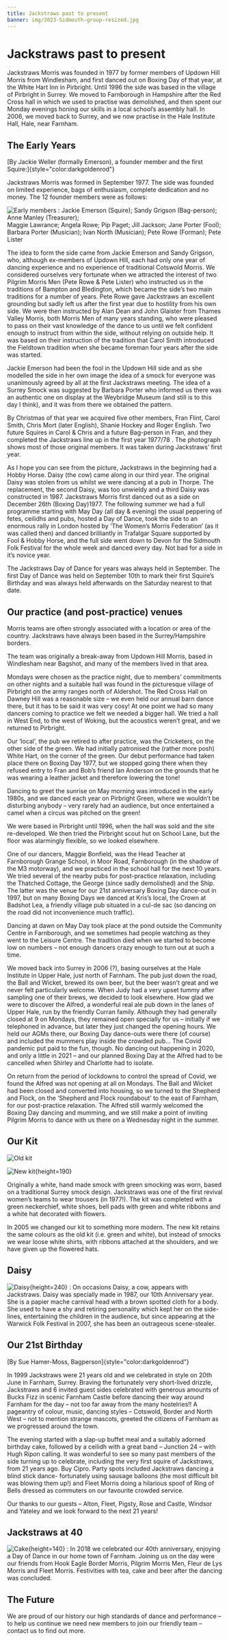 ```yaml
---
title: Jackstraws past to present
banner: img/2023-Sidmouth-group-resized.jpg
---
```

# Jackstraws past to present

Jackstraws Morris was founded in 1977 by former members of Updown Hill Morris from Windlesham, and first danced out on Boxing Day of that year, at the White Hart Inn in Pirbright. Until 1996 the side was based in the village of Pirbright in Surrey. We moved to Farnborough in Hampshire after the Red Cross hall in which we used to practise was demolished, and then spent our Monday evenings honing our skills in a local school’s assembly hall. In 2006, we moved back to Surrey, and we now practise in the Hale Institute Hall, Hale, near Farnham.

## The Early Years

\[By Jackie Weller (formally Emerson), a founder member and the first Squire:\]{style="color:darkgoldenrod"}

Jackstraws Morris was formed in September 1977. The side was founded on limited experience, bags of enthusiasm, complete dedication and no money. The 12 founder members were as follows:

![Early members](/img/earlystraws.gif#left) : Jackie Emerson (Squire); Sandy Grigson (Bag-person); Anne Manley (Treasurer);  
Maggie Lawrance; Angela Rowe; Pip Paget; Jill Jackson; Jane Porter (Fool);  
Barbara Porter (Musician); Ivan North (Musician); Pete Rowe (Forman); Pete Lister

The idea to form the side came from Jackie Emerson and Sandy Grigson, who, although ex-members of Updown Hill, each had only one year of dancing experience and no experience of traditional Cotswold Morris. We considered ourselves very fortunate when we attracted the interest of two Pilgrim Morris Men (Pete Rowe & Pete Lister) who instructed us in the traditions of Bampton and Bledington, which became the side’s two main traditions for a number of years. Pete Rowe gave Jackstraws an excellent grounding but sadly left us after the first year due to hostility from his own side. We were then instructed by Alan Dean and John Glaister from Thames Valley Morris, both Morris Men of many years standing, who were pleased to pass on their vast knowledge of the dance to us until we felt confident enough to instruct from within the side, without relying on outside help. It was based on their instruction of the tradition that Carol Smith introduced the Fieldtown tradition when she became foreman four years after the side was started.

Jackie Emerson had been the fool in the Updown Hill side and as she modelled the side in her own image the idea of a smock for everyone was unanimously agreed by all at the first Jackstraws meeting. The idea of a Surrey Smock was suggested by Barbara Porter who informed us there was an authentic one on display at the Weybridge Museum (and still is to this day I think), and it was from there we obtained the pattern.

By Christmas of that year we acquired five other members, Fran Flint, Carol Smith, Chris Mort (later English), Shanie Hockey and Roger English. Two future Squires in Carol & Chris and a future Bag-person in Fran, and they completed the Jackstraws line up in the first year 1977/78 . The photograph shows most of those original members. It was taken during Jackstraws’ first year.

As I hope you can see from the picture, Jackstraws in the beginning had a Hobby Horse. Daisy (the cow) came along in our third year. The original Daisy was stolen from us whilst we were dancing at a pub in Thorpe. The replacement, the second Daisy, was too unwieldy and a third Daisy was constructed in 1987. Jackstraws Morris first danced out as a side on December 26th (Boxing Day)1977. The following summer we had a full programme starting with May Day (all day & evening) the usual peppering of fetes, ceilidhs and pubs, hosted a Day of Dance, took the side to an enormous rally in London hosted by ‘The Women’s Morris Federation’ (as it was called then) and danced brilliantly in Trafalgar Square supported by Fool & Hobby Horse, and the full side went down to Devon for the Sidmouth Folk Festival for the whole week and danced every day. Not bad for a side in it’s novice year.

The Jackstraws Day of Dance for years was always held in September. The first Day of Dance was held on September 10th to mark their first Squire’s Birthday and was always held afterwards on the Saturday nearest to that date.

## Our practice (and post-practice) venues

Morris teams are often strongly associated with a location or area of the country. Jackstraws have always been based in the Surrey/Hampshire borders.

The team was originally a break-away from Updown Hill Morris, based in Windlesham near Bagshot, and many of the members lived in that area.

Mondays were chosen as the practice night, due to members’ commitments on other nights and a suitable hall was found in the picturesque village of Pirbright on the army ranges north of Aldershot. The Red Cross Hall on Dawney Hill was a reasonable size – we even held our annual barn dance there, but it has to be said it was very cosy! At one point we had so many dancers coming to practice we felt we needed a bigger hall. We tried a hall in West End, to the west of Woking, but the acoustics weren’t great, and we returned to Pirbright.

Our ‘local’, the pub we retired to after practice, was the Cricketers, on the other side of the green. We had initially patronised the (rather more posh) White Hart, on the corner of the green. Our debut performance had taken place there on Boxing Day 1977, but we stopped going there when they refused entry to Fran and Bob’s friend Ian Anderson on the grounds that he was wearing a leather jacket and therefore lowering the tone!

Dancing to greet the sunrise on May morning was introduced in the early 1980s, and we danced each year on Pirbright Green, where we wouldn’t be disturbing anybody – very rarely had an audience, but once entertained a camel when a circus was pitched on the green!

We were based in Pirbright until 1996, when the hall was sold and the site re-developed. We then tried the Pirbright scout hut on School Lane, but the floor was alarmingly flexible, so we looked elsewhere.

One of our dancers, Maggie Bonfield, was the Head Teacher at Farnborough Grange School, in Moor Road, Farnborough (in the shadow of the M3 motorway), and we practiced in the school hall for the next 10 years. We tried several of the nearby pubs for post-practice relaxation, including the Thatched Cottage, the George (since sadly demolished) and the Ship. The latter was the venue for our 21st anniversary Boxing Day dance-out in 1997, but on many Boxing Days we danced at Kris’s local, the Crown at Badshot Lea, a friendly village pub situated in a cul-de sac (so dancing on the road did not inconvenience much traffic).

Dancing at dawn on May Day took place at the pond outside the Community Centre in Farnborough, and we sometimes had people watching as they went to the Leisure Centre. The tradition died when we started to become low on numbers – not enough dancers crazy enough to turn out at such a time.

We moved back into Surrey in 2006 (?), basing ourselves at the Hale Institute in Upper Hale, just north of Farnham. The pub just down the road, the Ball and Wicket, brewed its own beer, but the beer wasn’t great and we never felt particularly welcome. When Judy had a very upset tummy after sampling one of their brews, we decided to look elsewhere. How glad we were to discover the Alfred, a wonderful real ale pub down in the lanes of Upper Hale, run by the friendly Curran family. Although they had generally closed at 9 on Mondays, they remained open specially for us – initially if we telephoned in advance, but later they just changed the opening hours. We held our AGMs there, our Boxing Day dance-outs were there (of course) and included the mummers play inside the crowded pub… The Covid pandemic put paid to the fun, though. No dancing out happening in 2020, and only a little in 2021 – and our planned Boxing Day at the Alfred had to be cancelled when Shirley and Charlotte had to isolate.

On return from the period of lockdowns to control the spread of Covid, we found the Alfred was not opening at all on Mondays. The Ball and Wicket had been closed and converted into housing, so we turned to the Shepherd and Flock, on the ‘Shepherd and Flock roundabout’ to the east of Farnham, for our post-practice relaxation. The Alfred still warmly welcomed the Boxing Day dancing and mumming, and we still make a point of inviting Pilgrim Morris to dance with us there on a Wednesday night in the summer.

## Our Kit

![Old kit](/img/oldkit.gif#left)

![New kit](/img/newkit.jpg#right){height=190}

Originally a white, hand made smock with green smocking was worn, based on a traditional Surrey smock design. Jackstraws was one of the first revival women’s teams to wear trousers (in 1977!). The kit was completed with a green neckerchief, white shoes, bell pads with green and white ribbons and a white hat decorated with flowers.

In 2005 we changed our kit to something more modern. The new kit retains the same colours as the old kit (i.e. green and white), but instead of smocks we wear loose white shirts, with ribbons attached at the shoulders, and we have given up the flowered hats.

## Daisy

![Daisy](/img/Daisy.jpg#right){height=240} : On occasions Daisy, a cow, appears with Jackstraws. Daisy was specially made in 1987, our 10th Anniversary year. She is a papier mache carnival head with a brown spotted cloth for a body. She used to have a shy and retiring personality which kept her on the side-lines, entertaining the children in the audience, but since appearing at the Warwick Folk Festival in 2007, she has been an outrageous scene-stealer.

## Our 21st Birthday

\[By Sue Hamer-Moss, Bagperson\]{style="color:darkgoldenrod"}

In 1999 Jackstraws were 21 years old and we celebrated in style on 20th June in Farnham, Surrey. Braving the fortunately very short-lived drizzle, Jackstraws and 6 invited guest sides celebrated with generous amounts of Bucks Fizz in scenic Farnham Castle before dancing their way around Farnham for the day – not too far away from the many hostelries!! A pageantry of colour, music, dancing styles – Cotswold, Border and North West – not to mention strange mascots, greeted the citizens of Farnham as we progressed around the town.

The evening started with a slap-up buffet meal and a suitably adorned birthday cake, followed by a ceilidh with a great band – Junction 24 – with Hugh Ripon calling. It was wonderful to see so many past members of the side turning up to celebrate, including the very first squire of Jackstraws, from 21 years ago. Buy Cipro. Party spots included Jackstraws dancing a blind stick dance- fortunately using sausage balloons (the most difficult bit was blowing them up!) and Fleet Morris doing a hilarious spoof of Ring of Bells dressed as commuters on our favourite crowded service.

Our thanks to our guests – Alton, Fleet, Pigsty, Rose and Castle, Windsor and Yateley and we look forward to the next 21 years!

## Jackstraws at 40

![Cake](/img/cake.jpg#left){height=140} : In 2018 we celebrated our 40th anniversary, enjoying a Day of Dance in our home town of Farnham. Joining us on the day were our friends from Hook Eagle Border Morris, Pilgrim Morris Men, Fleur de Lys Morris and Fleet Morris. Festivities with tea, cake and beer after the dancing was concluded.

## The Future

We are proud of our history our high standards of dance and performance – to help us continue we need new members to join our friendly team – contact us to find out more.